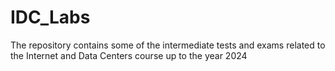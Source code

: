 # IDC_Labs

The repository contains some of the intermediate tests and exams related to the Internet and Data Centers course up to the year 2024